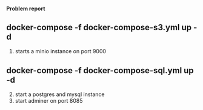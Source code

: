 #### Problem report

## docker-compose -f docker-compose-s3.yml up -d
1. starts a minio instance on port 9000 

## docker-compose -f docker-compose-sql.yml up -d
2. start a postgres and mysql instance
3. start adminer on port 8085
